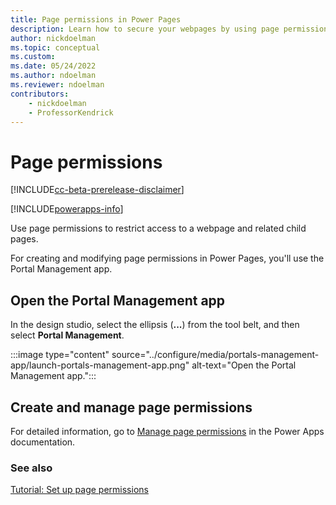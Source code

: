 ```yaml
---
title: Page permissions in Power Pages
description: Learn how to secure your webpages by using page permissions.
author: nickdoelman
ms.topic: conceptual
ms.custom: 
ms.date: 05/24/2022
ms.author: ndoelman
ms.reviewer: ndoelman
contributors:
    - nickdoelman
    - ProfessorKendrick
---
```


# Page permissions

[!INCLUDE[cc-beta-prerelease-disclaimer](../includes/cc-beta-prerelease-disclaimer.md)]

[!INCLUDE[powerapps-info](../includes/cc-powerapps-info.md)]

Use page permissions to restrict access to a webpage and related child pages.

For creating and modifying page permissions in Power Pages, you'll use the Portal Management app.

## Open the Portal Management app

In the design studio, select the ellipsis (**...**) from the tool belt, and then select **Portal Management**.

:::image type="content" source="../configure/media/portals-management-app/launch-portals-management-app.png" alt-text="Open the Portal Management app.":::

## Create and manage page permissions

For detailed information, go to [Manage page permissions](/power-apps/maker/portals/configure/webpage-access-control) in the Power Apps documentation.

### See also

[Tutorial: Set up page permissions](../getting-started/tutorial-setup-page-permissions.md)<br />
